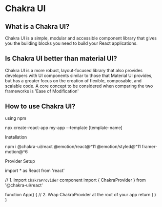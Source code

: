 # Chakra UI

## What is a Chakra UI?
Chakra UI is a simple, modular and accessible component library that gives you the building blocks you need to build your React applications.

## Is Chakra UI better than material UI?

Chakra UI is a more robust, layout-focused library that also provides developers with UI components similar to those that Material UI provides, but has a greater focus on the creation of flexible, composable, and scalable code. A core concept to be considered when comparing the two frameworks is 'Ease of Modification'

## How to use Chakra UI?
 using npm

npx create-react-app my-app --template [template-name]

 Installation

npm i @chakra-ui/react @emotion/react@^11 @emotion/styled@^11 framer-motion@^6

Provider Setup

import * as React from 'react'

// 1. import `ChakraProvider` component
import { ChakraProvider } from '@chakra-ui/react'

function App() {
  // 2. Wrap ChakraProvider at the root of your app
  return (
    <ChakraProvider>
      <App />
    </ChakraProvider>
  )
}